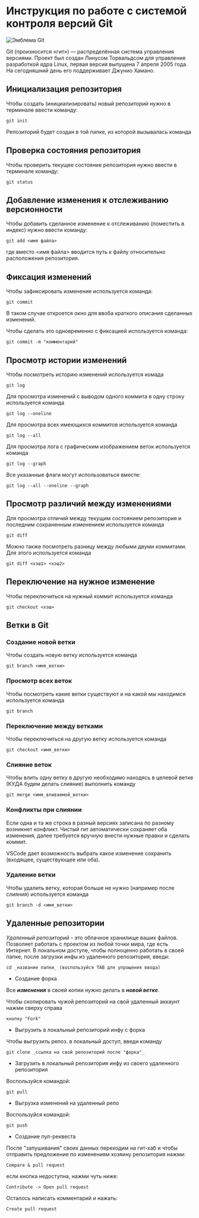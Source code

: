 # **Инструкция по работе с системой контроля версий Git**

![Эмблема Git](git.jpg)

Git (произносится «гит») — распределённая система управления версиями. Проект был создан Линусом Торвальдсом для управления разработкой ядра Linux, первая версия выпущена 7 апреля 2005 года. На сегодняшний день его поддерживает Джунио Хамано.

## Инициализация репозитория

Чтобы создать (инициализировать) новый репозиторий нужно в терминале ввести команду:

    git init

Репозиторий будет создан в той папке, из которой вызывалась команда

## Проверка состояния репозитория

Чтобы проверить текущее состояние репозитория нужно ввести в терминале команду:

    git status

## Добавление изменения к отслеживанию версионности

Чтобы добавить сделанное изменение к отслеживанию (поместить в индекс) нужно ввести команду:

    git add <имя файла>

где вместо <имя файла> вводится путь к файлу относительно расположения репозитория.

## Фиксация изменений

Чтобы зафиксировать изменение используется команда:

    git commit

В таком случае откроется окно для ввоба краткого описания сделанных изменений.

Чтобы сделать это одновременно с фиксацией используется команда:

    git commit -m "комментарий"

## Просмотр истории изменений

Чтобы посмотреть историю изменений используется комада

    git log

Для просмотра изменений с выводом одного коммита в одну строку используется команда

    git log --oneline

Для просмотра всех имеющихся коммитов используется команда

    git log --all

Для просмотра лога с графическим изображением веток используется команда

    git log --graph

Все указанные флаги могут использоваться вместе:

    git log --all --oneline --graph

## **Просмотр различий между изменениями**

Для просмотра отличий между текущим состоянием репозитория и последним сохраненным изменением используется команда

    git diff

Можно также посмотреть разницу между любыми двуми коммитами. Для этого используется команда

    git diff <хэш1> <хэш2>

## Переключение на нужное изменение

Чтобы переключиться на нужный коммит используется команда

    git checkout <хэш>

## **Ветки в Git**

### Создание новой ветки

Чтобы создать новую ветку используется команда

    git branch <имя_ветки>

### Просмотр всех веток

Чтобы посмотреть какие ветки существуют и на какой мы находимся используется команда

    git branch

### Переключение между ветками

Чтобы переключиться на другую ветку используется команда

    git checkout <имя_ветки>

### Слияние веток

Чтобы влить одну ветку в другую необходимо находясь в целевой ветке (КУДА будем делать слияние) выполнить команду

    git merge <имя_вливаемой_ветки>

### Конфликты при слиянии

Если одна и та же строка в разный версиях записана по разному возникнет конфликт.
Чистый гит автоматически сохраняет оба изменения, далее требуется вручную внести нужные правки и сделать коммит.

VSСode дает возможность выбрать какое изменение сохранить (входящее, существующее или оба).

### Удаление ветки

Чтобы удалить ветку, которая больше не нужно (например после слияния) используется команда

    git branch -d <имя_ветки>

## **Удаленные репозитории**

_Удаленный репозиторий_ - это облачное хранилище ваших файлов. Позволяет работать с проектом из любой точки мира, где есть Интернет. 
 В локальном доступе, чтобы полноценно работать в своей папке, после загрузки инфы из удаленного репозитория, введи:

    cd _название папки_ (воспользуйся TAB для упрощения ввода)

* Cоздание форка

Все _**изменения**_ в своей копии нужно делать в _**новой ветке**_.

Чтобы скопировать чужой репозиторий на свой удаленный аккаунт нажми сверху справа

    кнопку "Fork"

* Выгрузить в локальный репозиторий инфу с форка

Чтобы выгрузить репоз. в локальный доступ, введи команду

    git clone _ссылка на свой репозиторий после "форка"_

* Загрузить в локальный репозитория инфу из своего удаленного репозитория

Воспользуйся командой:

    git pull

* Выгрузка изменений на удаленный репо

Воспользуйся командой:

    git push

* Cоздание пул-реквеста

После "запушивания" своих данных переходим на гит-хаб и чтобы отправить предложение по изменениям хозяину репозитория нажми:

    Compare & pull request
    
если кнопка недоступна, нажми чуть ниже:

    Contribute -> Open pull request

Осталось написать комментарий и нажать:

    Create pull request

